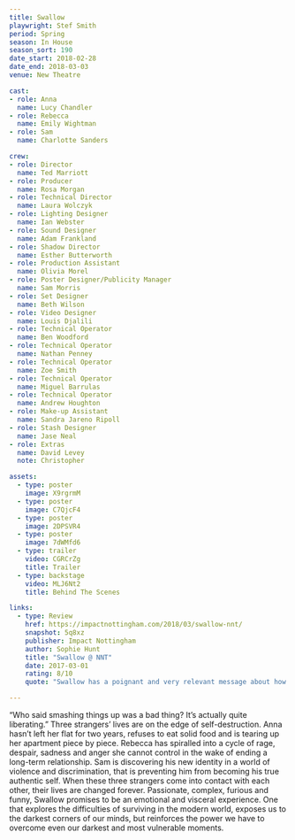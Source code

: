 ```yaml
---
title: Swallow
playwright: Stef Smith
period: Spring
season: In House
season_sort: 190
date_start: 2018-02-28
date_end: 2018-03-03
venue: New Theatre

cast:
- role: Anna
  name: Lucy Chandler
- role: Rebecca
  name: Emily Wightman
- role: Sam
  name: Charlotte Sanders

crew:
- role: Director
  name: Ted Marriott
- role: Producer
  name: Rosa Morgan
- role: Technical Director
  name: Laura Wolczyk
- role: Lighting Designer
  name: Ian Webster
- role: Sound Designer
  name: Adam Frankland
- role: Shadow Director
  name: Esther Butterworth
- role: Production Assistant
  name: Olivia Morel
- role: Poster Designer/Publicity Manager
  name: Sam Morris
- role: Set Designer
  name: Beth Wilson
- role: Video Designer
  name: Louis Djalili
- role: Technical Operator
  name: Ben Woodford
- role: Technical Operator
  name: Nathan Penney
- role: Technical Operator
  name: Zoe Smith
- role: Technical Operator
  name: Miguel Barrulas
- role: Technical Operator
  name: Andrew Houghton
- role: Make-up Assistant
  name: Sandra Jareno Ripoll
- role: Stash Designer
  name: Jase Neal
- role: Extras
  name: David Levey
  note: Christopher

assets:
  - type: poster
    image: X9rgrmM
  - type: poster
    image: C7QjcF4
  - type: poster
    image: 2DPSVR4
  - type: poster
    image: 7dWMfd6
  - type: trailer
    video: CGRCrZg
    title: Trailer
  - type: backstage
    video: MLJ6Nt2
    title: Behind The Scenes

links:
  - type: Review
    href: https://impactnottingham.com/2018/03/swallow-nnt/
    snapshot: 5q8xz
    publisher: Impact Nottingham
    author: Sophie Hunt
    title: "Swallow @ NNT"
    date: 2017-03-01
    rating: 8/10
    quote: "Swallow has a poignant and very relevant message about how we view mental health as a society and, as reflected in the title, how we tend to bottle up or ‘swallow’ our emotions rather than communicating them. For that reason, it is definitely worth seeing."

---
```


“Who said smashing things up was a bad thing? It’s actually quite liberating.” Three strangers’ lives are on the edge of self-destruction. Anna hasn’t left her flat for two years, refuses to eat solid food and is tearing up her apartment piece by piece. Rebecca has spiralled into a cycle of rage, despair, sadness and anger she cannot control in the wake of ending a long-term relationship. Sam is discovering his new identity in a world of violence and discrimination, that is preventing him from becoming his true authentic self. When these three strangers come into contact with each other, their lives are changed forever. Passionate, complex, furious and funny, Swallow promises to be an emotional and visceral experience. One that explores the difficulties of surviving in the modern world, exposes us to the darkest corners of our minds, but reinforces the power we have to overcome even our darkest and most vulnerable moments.
